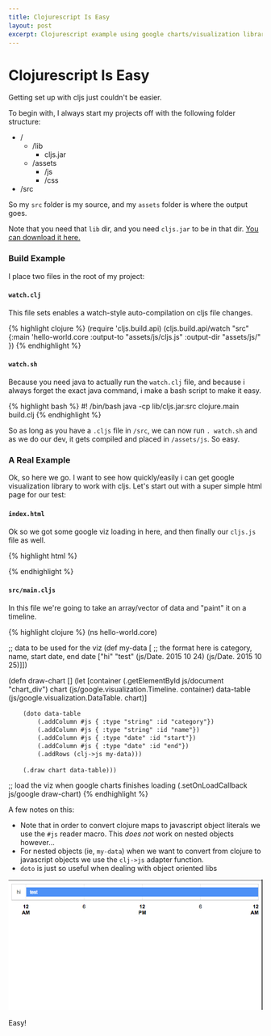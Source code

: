 ```yaml
---
title: Clojurescript Is Easy
layout: post
excerpt: Clojurescript example using google charts/visualization library
---
```


# Clojurescript Is Easy

Getting set up with cljs just couldn't be easier. 

To begin with, I always start my projects off with the following folder structure:

* /
	* /lib
		* cljs.jar
	* /assets
		* /js
		* /css
* /src

So my `src` folder is my source, and my `assets` folder is where the output goes. 

Note that you need that `lib` dir, and you need `cljs.jar` to be in that dir. [You can download it here.](https://github.com/clojure/clojurescript/releases/)

### Build Example

I place two files in the root of my project:

#### `watch.clj`

This file sets enables a watch-style auto-compilation on cljs file changes.

{% highlight clojure %}
(require 'cljs.build.api)
(cljs.build.api/watch "src"
  {:main 'hello-world.core
   :output-to "assets/js/cljs.js"
   :output-dir "assets/js/"
   })
{% endhighlight %}

#### `watch.sh`

Because you need java to actually run the `watch.clj` file, and because i always forget the exact java command, i make a bash script to make it easy. 

{% highlight bash %}
#! /bin/bash
java -cp lib/cljs.jar:src clojure.main build.clj
{% endhighlight %}

So as long as you have a `.cljs` file in `/src`, we can now run `. watch.sh` and as we do our dev, it gets compiled and placed in `/assets/js`. So easy.

### A Real Example

Ok, so here we go. I want to see how quickly/easily i can get google visualization library to work with cljs. Let's start out with a super simple html page for our test:

#### `index.html`

Ok so we got some google viz loading in here, and then finally our `cljs.js` file as well. 

{% highlight html %}
<!doctype html>
<html lang="en">
<head>
  <meta charset="utf-8">
  <title>cljs viz</title>
  <meta name="description" content="">
  <meta name="author" content="">
</head>
<body>
	<div id="chart_div" />
  	<script type="text/javascript" src="https://www.google.com/jsapi?autoload={'modules':[{'name':'visualization',
       'version':'1','packages':['timeline']}]}"></script>
	<script type="text/javascript">
	  // Load the Visualization API and the piechart package.
	  google.load('visualization', '1.0', {'packages':['corechart']});
	</script>
  	<script src="/assets/js/cljs.js"></script>
</body>
</html>
{% endhighlight %}

#### `src/main.cljs`

In this file we're going to take an array/vector of data and "paint" it on a timeline. 

{% highlight clojure %}
(ns hello-world.core)

;; data to be used for the viz
(def my-data [
    ;; the format here is category, name, start date, end date
	["hi" "test" (js/Date. 2015 10 24) (js/Date. 2015 10 25)]])

(defn draw-chart []
	(let [container (.getElementById js/document "chart_div")
  		  chart (js/google.visualization.Timeline. container)
  		  data-table (js/google.visualization.DataTable. chart)]

  		(doto data-table 
  			(.addColumn #js { :type "string" :id "category"})
  			(.addColumn #js { :type "string" :id "name"})
  			(.addColumn #js { :type "date" :id "start"})
  			(.addColumn #js { :type "date" :id "end"})
  			(.addRows (clj->js my-data)))

		(.draw chart data-table)))

;; load the viz when google charts finishes loading
(.setOnLoadCallback js/google draw-chart)
{% endhighlight %}

A few notes on this:

 * Note that in order to convert clojure maps to javascript object literals we use the `#js` reader macro. This *does not* work on nested objects however...
 * For nested objects (ie, `my-data`) when we want to convert from clojure to javascript objects we use the `clj->js` adapter function. 
 * `doto` is just so useful when dealing with object oriented libs

 ![cljs google visualization](/resources/img/cljs-google-viz.png)

 Easy!

